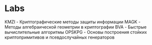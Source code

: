 # Labs
KMZI - Криптографические методы защиты информации
MAGK - Методы алгебраической геометрии в криптографии
BVA - Быстрые вычислительные алгоритмы
OPSKPG - Основы построения стойких криптопримитивов и псевдослучайных генераторов
